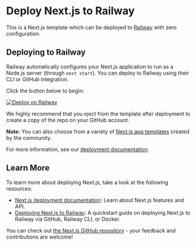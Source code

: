 # Deploy Next.js to Railway

This is a Next.js template which can be deployed to [Railway](https://railway.app) with zero configuration.

## Deploying to Railway

Railway automatically configures your Next.js application to run as a Node.js server (through `next start`). You can deploy to Railway using their CLI or GitHub integration.

Click the button below to begin:

[![Deploy on Railway](https://railway.app/button.svg)](https://railway.app/new/yDom4a)

We highly recommend that you eject from the template after deployment to create a copy of the repo on your GitHub account.

**Note:** You can also choose from a variety of [Next.js app templates](https://railway.app/templates?q=nextjs) created by the community.

For more information, see our [deployment documentation](https://nextjs.org/docs/app/building-your-application/deploying#self-hosting).

## Learn More

To learn more about deploying Next.js, take a look at the following resources:

- [Next.js deployment documentation](https://nextjs.org/docs): Learn about Next.js features and API.
- [Deploying Next.js to Railway](https://docs.railway.app/quick-start): A quickstart guide on deploying Next.js to Railway via GitHub, Railway CLI, or Docker.

You can check out [the Next.js GitHub repository](https://github.com/vercel/next.js) - your feedback and contributions are welcome!
